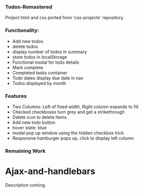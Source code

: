 ### Todos-Remastered
Project html and css ported from 'css-projects' repository. 

### Functionality:
- Add new todos
- delete todos
- display number of todos in summary
- store todos in localStorage
- Functional modal for todo details
- Mark complete
- Completed tasks container
- Todo dates display due date in nav
- Todos displayed by month

### Features
- Two Columns: Left of fixed width, Right column expands to fill
- Checked checkboxes turn grey and get a strikethrough
- Delete icon to delete items
- Add new todo button
- hover state: blue
- modal pop up window using the hidden checkbox trick
- Responsive hamburger pops up, click to display left column

### Remaining Work

# Ajax-and-handlebars
 Description coming.